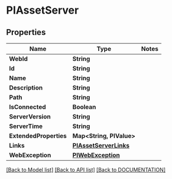 # PIAssetServer

## Properties
Name | Type | Notes
------------ | ------------- | -------------
**WebId** | **String**
**Id** | **String**
**Name** | **String**
**Description** | **String**
**Path** | **String**
**IsConnected** | **Boolean**
**ServerVersion** | **String**
**ServerTime** | **String**
**ExtendedProperties** | **Map<String, PIValue>**
**Links** | **[**PIAssetServerLinks**](../models/PIAssetServerLinks.md)**
**WebException** | **[**PIWebException**](../models/PIWebException.md)**

[[Back to Model list]](../../DOCUMENTATION.md#documentation-for-models) [[Back to API list]](../../DOCUMENTATION.md#documentation-for-api-endpoints) [[Back to DOCUMENTATION]](../../DOCUMENTATION.md)
